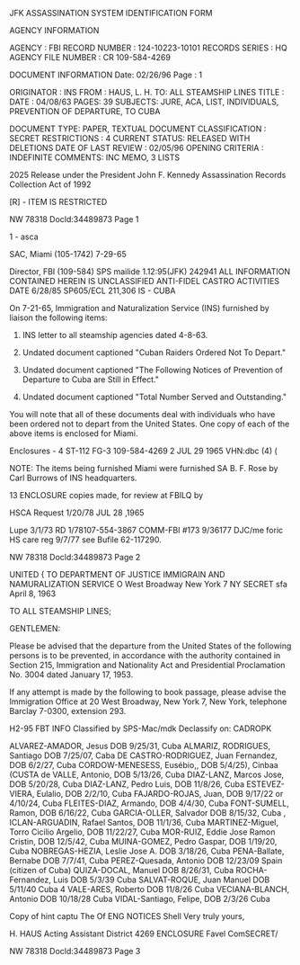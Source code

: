 JFK ASSASSINATION SYSTEM
IDENTIFICATION FORM

AGENCY INFORMATION

AGENCY : FBI
RECORD NUMBER : 124-10223-10101
RECORDS SERIES : HQ
AGENCY FILE NUMBER : CR 109-584-4269

DOCUMENT INFORMATION
Date: 02/26/96
Page : 1

ORIGINATOR : INS
FROM : HAUS, L. H.
TO: ALL STEAMSHIP LINES
TITLE :
DATE : 04/08/63
PAGES: 39
SUBJECTS: JURE, ACA, LIST, INDIVIDUALS, PREVENTION OF DEPARTURE,
TO CUBA

DOCUMENT TYPE: PAPER, TEXTUAL DOCUMENT
CLASSIFICATION : SECRET
RESTRICTIONS : 4
CURRENT STATUS: RELEASED WITH DELETIONS
DATE OF LAST REVIEW : 02/05/96
OPENING CRITERIA : INDEFINITE
COMMENTS: INC MEMO, 3 LISTS

2025 Release under the President John
F. Kennedy Assassination Records
Collection Act of 1992

[R] - ITEM IS RESTRICTED

NW 78318 Docld:34489873 Page 1

1 - asca

SAC, Miami (105-1742) 7-29-65

Director, FBI (109-584) SPS mailide 1.12:95(JFK)
242941
ALL INFORMATION CONTAINED
HEREIN IS UNCLASSIFIED
ANTI-FIDEL CASTRO ACTIVITIES DATE 6/28/85 SP605/ECL 211,306
IS - CUBA

On 7-21-65, Immigration and Naturalization Service
(INS) furnished by liaison the following items:

1. INS letter to all steamship agencies
dated 4-8-63.

2. Undated document captioned "Cuban
Raiders Ordered Not To Depart."

3. Undated document captioned "The
Following Notices of Prevention of
Departure to Cuba are Still in Effect."

4. Undated document captioned "Total
Number Served and Outstanding."

You will note that all of these documents deal
with individuals who have been ordered not to depart from
the United States. One copy of each of the above items is
enclosed for Miami.

Enclosures - 4 ST-112 FG-3 109-584-4269
2 JUL 29 1965
VHN:dbc (4) (

NOTE: The items being furnished Miami were furnished
SA B. F. Rose by Carl Burrows of INS headquarters.

13 ENCLOSURE
copies made,
for review at FBILQ by

HSCA Request 1/20/78
JUL 28 ,1965

Lupe 3/1/73
RD
1/78107-554-3867
COMM-FBI
#173
9/36177 DJC/me
foric
HS care reg 9/7/77
see Bufile 62-117290.

NW 78318 Docld:34489873 Page 2

UNITED
{ TO DEPARTMENT OF JUSTICE
IMMIGRAIN AND NAMURALIZATION SERVICE
O West Broadway
New York 7 NY
SECRET sfa
April 8, 1963

TO ALL STEAMSHIP LINES;

GENTLEMEN:

Please be advised that the departure from the United States
of the following persons is to be prevented, in accordance
with the authority contained in Section 215, Immigration and
Nationality Act and Presidential Proclamation No. 3004 dated
January 17, 1953.

If any attempt is made by the following to book passage, please
advise the Immigration Office at 20 West Broadway, New York 7,
New York, telephone Barclay 7-0300, extension 293.

H2-95
FBT INFO
Classified by SPS-Mac/mdk
Declassify on: CADROPK

ALVAREZ-AMADOR, Jesus DOB 9/25/31, Cuba
ALMARIZ, RODRIGUES, Santiago DOB 7/25/07, Caba
DE CASTRO-RODRIGUEZ, Juan Fernandez, DOB 6/2/27, Cuba
CORDOW-MENESESS, Eusébio,, DOB 5/4/25), Cinbaa
(CUSTA de VALLE, Antonio, DOB 5/13/26, Cuba
DIAZ-LANZ, Marcos Jose, DOB 5/20/28, Cuba
DIAZ-LANZ, Pedro Luis, DOB 11/8/26, Cuba
ESTEVEZ-VIERA, Eulalio, DOB 2/2/10, Cuba
FAJARDO-ROJAS, Juan, DOB 9/17/22 or 4/10/24, Cuba
FLEITES-DIAZ, Armando, DOB 4/4/30, Cuba
FONT-SUMELL, Ramon, DOB 6/16/22, Cuba
GARCIA-OLLER, Salvador DOB 8/15/32, Cuba
,
ICLAN-ARGUADIN, Rafael Santos, DOB 11/1/36, Cuba
MARTINEZ-Miguel, Torro Cicilio Argelio, DOB 11/22/27, Cuba
MOR-RUIZ, Eddie Jose Ramon Cristin, DOB 12/5/42, Cuba
MUINA-GOMEZ, Pedro Gaspar, DOB 1/19/20, Cuba
NOBREGAS-HEZIA, Leslie Jose A. DOB 3/18/26, Cuba
PENA-Ballate, Bernabe DOB 7/7/41, Cuba
PEREZ-Quesada, Antonio DOB 12/23/09 Spain (citizen of Cuba)
QUIZA-DOCAL, Manuel DOB 8/26/31, Cuba
ROCHA-Fernandez, Luis DOB 5/3/39 Cuba
SALVAT-ROQUE, Juan Manuel DOB 5/11/40 Cuba
4 VALE-ARES, Roberto DOB 11/8/26 Cuba
VECIANA-BLANCH, Antonio DOB 10/18/28 Cuba
VIDAL-Santiago, Felipe, DOB 2/3/26 Cuba

Copy of hint captu
The Of ENG NOTICES
Shell
Very truly yours,

H. HAUS
Acting Assistant District
4269
ENCLOSURE Favel ComSECRET/

NW 78318 Docld:34489873 Page 3
